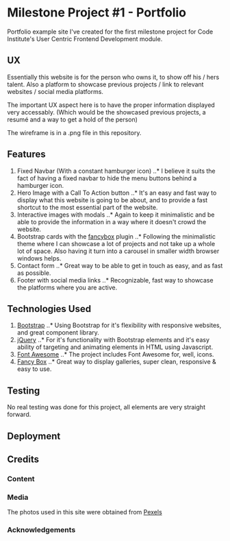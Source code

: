 # Milestone Project #1 - Portfolio
Portfolio example site I've created for the first milestone project
for Code Institute's User Centric Frontend Development module.

## UX
Essentially this website is for the person who owns it, to show off his / hers talent.
Also a platform to showcase previous projects / link to relevant websites / social media platforms.

The important UX aspect here is to have the proper information displayed very accessably.
(Which would be the showcased previous projects, a resumé and a way to get a hold of the person)

The wireframe is in a .png file in this repository.

## Features
1. Fixed Navbar (With a constant hamburger icon)
..* I believe it suits the fact of having a fixed navbar to hide the menu buttons behind a hamburger icon.
2. Hero Image with a Call To Action button
..* It's an easy and fast way to display what this website is going to be about, and to provide a fast shortcut to the most essential part of the website.
3. Interactive images with modals
..* Again to keep it minimalistic and be able to provide the information in a way where it doesn't crowd the website.
4. Bootstrap cards with the [fancybox](https://www.fancyapps.com/fancybox/3/) plugin
..* Following the minimalistic theme where I can showcase a lot of projects and not take up a whole lot of space. Also having it turn into a carousel in smaller width browser windows helps.
5. Contact form
..* Great way to be able to get in touch as easy, and as fast as possible.
7. Footer with social media links
..* Recognizable, fast way to showcase the platforms where you are active.

## Technologies Used
1. [Bootstrap](https://getbootstrap.com/docs/4.1/getting-started/introduction/)
..* Using Bootstrap for it's flexibility with responsive websites, and great component library.
2. [jQuery](https://jquery.com/)
..* For it's functionality with Bootstrap elements and it's easy ability of targeting and animating elements in HTML using Javascript.
3. [Font Awesome](https://fontawesome.com/)
..* The project includes Font Awesome for, well, icons.
4. [Fancy Box](https://www.fancyapps.com/fancybox/3/)
..* Great way to display galleries, super clean, responsive & easy to use.

## Testing
No real testing was done for this project, all elements are very straight forward.

## Deployment

## Credits

### Content

### Media
The photos used in this site were obtained from [Pexels](https://www.pexels.com)
### Acknowledgements
